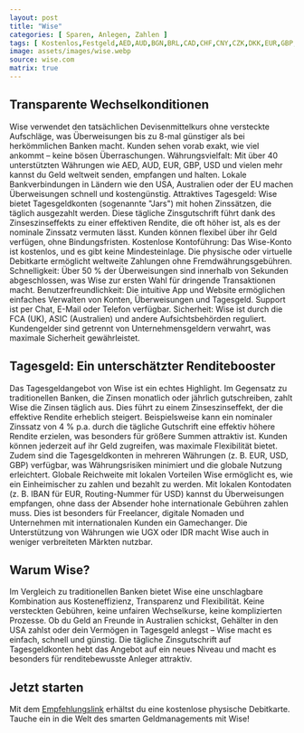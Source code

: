 ```yaml
---
layout: post
title: "Wise"
categories: [ Sparen, Anlegen, Zahlen ]
tags: [ Kostenlos,Festgeld,AED,AUD,BGN,BRL,CAD,CHF,CNY,CZK,DKK,EUR,GBP,HKD,HUF,IDR,ILS,JPY,MYR,NOK,NZD,PHP,PLN,RON,SEK,SGD,TRY,UGX,USD,ZAR]
image: assets/images/wise.webp
source: wise.com
matrix: true
---
```


## Transparente Wechselkonditionen
Wise verwendet den tatsächlichen Devisenmittelkurs ohne versteckte Aufschläge, was Überweisungen bis zu 8-mal günstiger als bei herkömmlichen Banken macht. Kunden sehen vorab exakt, wie viel ankommt – keine bösen Überraschungen.
Währungsvielfalt: Mit über 40 unterstützten Währungen wie AED, AUD, EUR, GBP, USD und vielen mehr kannst du Geld weltweit senden, empfangen und halten. Lokale Bankverbindungen in Ländern wie den USA, Australien oder der EU machen Überweisungen schnell und kostengünstig.
Attraktives Tagesgeld: Wise bietet Tagesgeldkonten (sogenannte "Jars") mit hohen Zinssätzen, die täglich ausgezahlt werden. Diese tägliche Zinsgutschrift führt dank des Zinseszinseffekts zu einer effektiven Rendite, die oft höher ist, als es der nominale Zinssatz vermuten lässt. Kunden können flexibel über ihr Geld verfügen, ohne Bindungsfristen.
Kostenlose Kontoführung: Das Wise-Konto ist kostenlos, und es gibt keine Mindesteinlage. Die physische oder virtuelle Debitkarte ermöglicht weltweite Zahlungen ohne Fremdwährungsgebühren.
Schnelligkeit: Über 50 % der Überweisungen sind innerhalb von Sekunden abgeschlossen, was Wise zur ersten Wahl für dringende Transaktionen macht.
Benutzerfreundlichkeit: Die intuitive App und Website ermöglichen einfaches Verwalten von Konten, Überweisungen und Tagesgeld. Support ist per Chat, E-Mail oder Telefon verfügbar.
Sicherheit: Wise ist durch die FCA (UK), ASIC (Australien) und andere Aufsichtsbehörden reguliert. Kundengelder sind getrennt von Unternehmensgeldern verwahrt, was maximale Sicherheit gewährleistet.

## Tagesgeld: Ein unterschätzter Renditebooster
Das Tagesgeldangebot von Wise ist ein echtes Highlight. Im Gegensatz zu traditionellen Banken, die Zinsen monatlich oder jährlich gutschreiben, zahlt Wise die Zinsen täglich aus. Dies führt zu einem Zinseszinseffekt, der die effektive Rendite erheblich steigert. Beispielsweise kann ein nominaler Zinssatz von 4 % p.a. durch die tägliche Gutschrift eine effektiv höhere Rendite erzielen, was besonders für größere Summen attraktiv ist. Kunden können jederzeit auf ihr Geld zugreifen, was maximale Flexibilität bietet. Zudem sind die Tagesgeldkonten in mehreren Währungen (z. B. EUR, USD, GBP) verfügbar, was Währungsrisiken minimiert und die globale Nutzung erleichtert.
Globale Reichweite mit lokalen Vorteilen
Wise ermöglicht es, wie ein Einheimischer zu zahlen und bezahlt zu werden. Mit lokalen Kontodaten (z. B. IBAN für EUR, Routing-Nummer für USD) kannst du Überweisungen empfangen, ohne dass der Absender hohe internationale Gebühren zahlen muss. Dies ist besonders für Freelancer, digitale Nomaden und Unternehmen mit internationalen Kunden ein Gamechanger. Die Unterstützung von Währungen wie UGX oder IDR macht Wise auch in weniger verbreiteten Märkten nutzbar.

## Warum Wise?
Im Vergleich zu traditionellen Banken bietet Wise eine unschlagbare Kombination aus Kosteneffizienz, Transparenz und Flexibilität. Keine versteckten Gebühren, keine unfairen Wechselkurse, keine komplizierten Prozesse. Ob du Geld an Freunde in Australien schickst, Gehälter in den USA zahlst oder dein Vermögen in Tagesgeld anlegst – Wise macht es einfach, schnell und günstig. Die tägliche Zinsgutschrift auf Tagesgeldkonten hebt das Angebot auf ein neues Niveau und macht es besonders für renditebewusste Anleger attraktiv.

## Jetzt starten
Mit dem [Empfehlungslink](https://tinyurl.com/5zp7se5x) erhältst du eine kostenlose physische Debitkarte. Tauche ein in die Welt des smarten Geldmanagements mit Wise!
